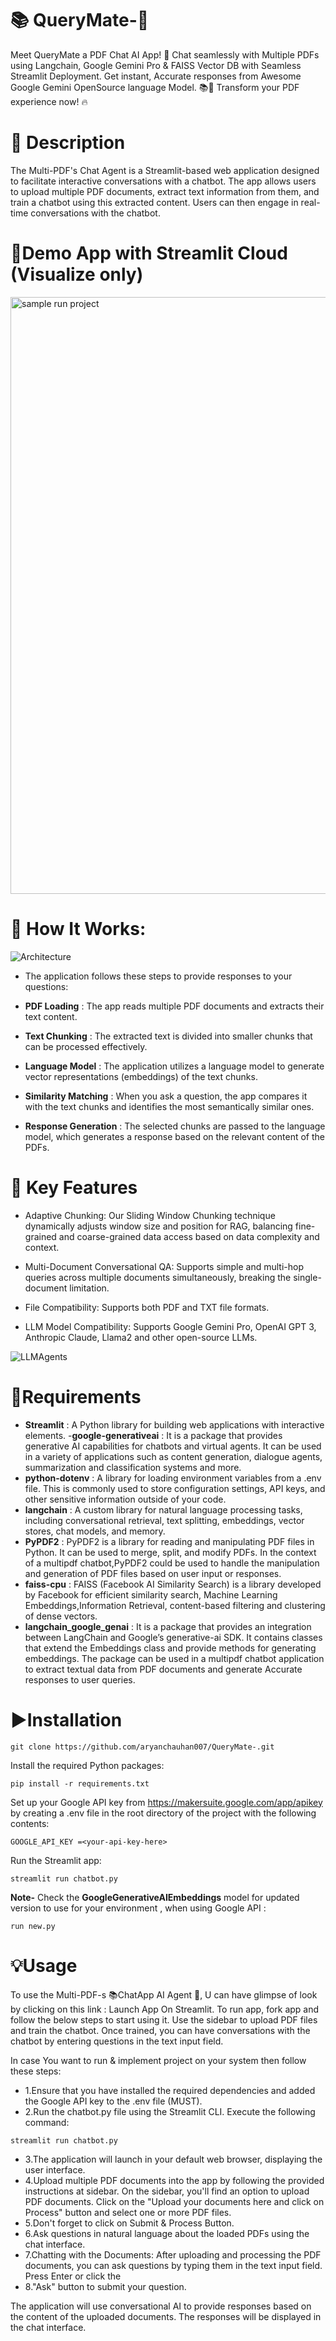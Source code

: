 # 📚 QueryMate-🤖

Meet QueryMate a PDF Chat AI App! 🚀 Chat seamlessly with Multiple PDFs using Langchain, Google Gemini Pro & FAISS Vector DB with Seamless Streamlit Deployment. Get instant, Accurate responses from Awesome Google Gemini OpenSource language Model. 📚💬 Transform your PDF experience now! 🔥

# 📝 Description
The Multi-PDF's Chat Agent is a Streamlit-based web application designed to facilitate interactive conversations with a chatbot. The app allows users to upload multiple PDF documents, extract text information from them, and train a chatbot using this extracted content. Users can then engage in real-time conversations with the chatbot.

# 📢Demo App with Streamlit Cloud (Visualize only)
<img width="955" alt="sample run project" src="https://github.com/user-attachments/assets/01c25a11-f253-4f3e-8419-4992435b105d" />

# 🎯 How It Works:
![Architecture](https://github.com/user-attachments/assets/b144baf5-dabf-4572-b226-ff8f98b821e9)

- The application follows these steps to provide responses to your questions:

- **PDF Loading** : The app reads multiple PDF documents and extracts their text content.

- **Text Chunking** : The extracted text is divided into smaller chunks that can be processed effectively.

- **Language Model** : The application utilizes a language model to generate vector representations (embeddings) of the text chunks.

- **Similarity Matching** : When you ask a question, the app compares it with the text chunks and identifies the most semantically similar ones.

- **Response Generation** : The selected chunks are passed to the language model, which generates a response based on the relevant content of the PDFs.

# 🎯 Key Features

- Adaptive Chunking: Our Sliding Window Chunking technique dynamically adjusts window size and position for RAG, balancing fine-grained and coarse-grained data access based on data complexity and context.

- Multi-Document Conversational QA: Supports simple and multi-hop queries across multiple documents simultaneously, breaking the single-document limitation.

- File Compatibility: Supports both PDF and TXT file formats.

- LLM Model Compatibility: Supports Google Gemini Pro, OpenAI GPT 3, Anthropic Claude, Llama2 and other open-source LLMs.

![LLMAgents](https://github.com/user-attachments/assets/b3903f2d-290b-4522-a3a7-e2409be2fabe)

# 🌟Requirements

- **Streamlit** : A Python library for building web applications with interactive elements.
-**google-generativeai** : It is a package that provides generative AI capabilities for chatbots and virtual agents. It can be used in a variety of applications such as content generation, dialogue agents, summarization and classification systems and more.
- **python-dotenv** : A library for loading environment variables from a .env file. This is commonly used to store configuration settings, API keys, and other sensitive information outside of your code.
- **langchain** : A custom library for natural language processing tasks, including conversational retrieval, text splitting, embeddings, vector stores, chat models, and memory.
- **PyPDF2** : PyPDF2 is a library for reading and manipulating PDF files in Python. It can be used to merge, split, and modify PDFs. In the context of a multipdf chatbot,PyPDF2 could be used to handle the manipulation and generation of PDF files based on user input or responses.
- **faiss-cpu** : FAISS (Facebook AI Similarity Search) is a library developed by Facebook for efficient similarity search, Machine Learning Embeddings,Information Retrieval, content-based filtering and clustering of dense vectors.
- **langchain_google_genai** : It is a package that provides an integration between LangChain and Google’s generative-ai SDK. It contains classes that extend the Embeddings class and provide methods for generating embeddings. The package can be used in a multipdf chatbot application to extract textual data from PDF documents and generate Accurate responses to user queries.

# ▶️Installation

 ```
git clone https://github.com/aryanchauhan007/QueryMate-.git

 ```
Install the required Python packages:

```
pip install -r requirements.txt
```
Set up your Google API key from https://makersuite.google.com/app/apikey by creating a .env file in the root directory of the project with the following contents:

```GOOGLE_API_KEY =<your-api-key-here>```

Run the Streamlit app:

```
streamlit run chatbot.py
```

**Note-**
Check the **GoogleGenerativeAIEmbeddings** model for updated version to use for your environment , when using Google API :
```
run new.py
```

# 💡Usage
To use the Multi-PDF-s 📚ChatApp AI Agent 🤖, U can have glimpse of look by clicking on this link : Launch App On Streamlit.
To run app, fork app and follow the below steps to start using it. Use the sidebar to upload PDF files and train the chatbot. Once trained, you can have conversations with the chatbot by entering questions in the text input field.

In case You want to run & implement project on your system then follow these steps:

- 1.Ensure that you have installed the required dependencies and added the Google API key to the .env file (MUST).
- 2.Run the chatbot.py file using the Streamlit CLI. Execute the following command:
```
streamlit run chatbot.py
```
- 3.The application will launch in your default web browser, displaying the user interface.
- 4.Upload multiple PDF documents into the app by following the provided instructions at sidebar. On the sidebar, you'll find an option to upload PDF documents. Click on the "Upload your documents here and click on Process" button and select one or more PDF files.
- 5.Don't forget to click on Submit & Process Button.
- 6.Ask questions in natural language about the loaded PDFs using the chat interface.
- 7.Chatting with the Documents: After uploading and processing the PDF documents, you can ask questions by typing them in the text input field. Press Enter or click the 
- 8."Ask" button to submit your question.

The application will use conversational AI to provide responses based on the content of the uploaded documents. The responses will be displayed in the chat interface.





